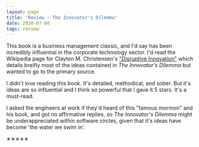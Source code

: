 ```yaml
---
layout: page
title: "Review - The Innovator's Dilemma"
date: 2020-07-08
tags: review
---
```


This book is a business management classic, and I'd say has been incredibly influential in the corporate technology sector.
I'd read the Wikipedia page for Clayton M. Christensen's ["Disruptive Innovation"](https://en.wikipedia.org/wiki/Disruptive_innovation) which
details breifly most of the ideas contained in _The Innovator's Dilemma_ but wanted to go to the primary source.

I didn't love reading this book. It's detailed, methodical, and sober. But it's ideas are so influential and I think so powerful that
I gave it 5 stars. It's a must-read.

I asked the engineers at work if they'd heard of this "famous mormon" and his book, and got no affirmative replies, so
_The Innovator's Dilemma_ might be underappreciated within software circles, given that it's ideas have become 'the water we swim in'.  

✭✭✭✭✭
